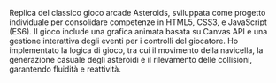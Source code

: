 Replica del classico gioco arcade Asteroids, sviluppata come progetto
individuale per consolidare competenze in HTML5, CSS3, e JavaScript (ES6). Il
gioco include una grafica animata basata su Canvas API e una gestione
interattiva degli eventi per i controlli del giocatore. Ho implementato la logica
di gioco, tra cui il movimento della navicella, la generazione casuale degli
asteroidi e il rilevamento delle collisioni, garantendo fluidità e reattività.
